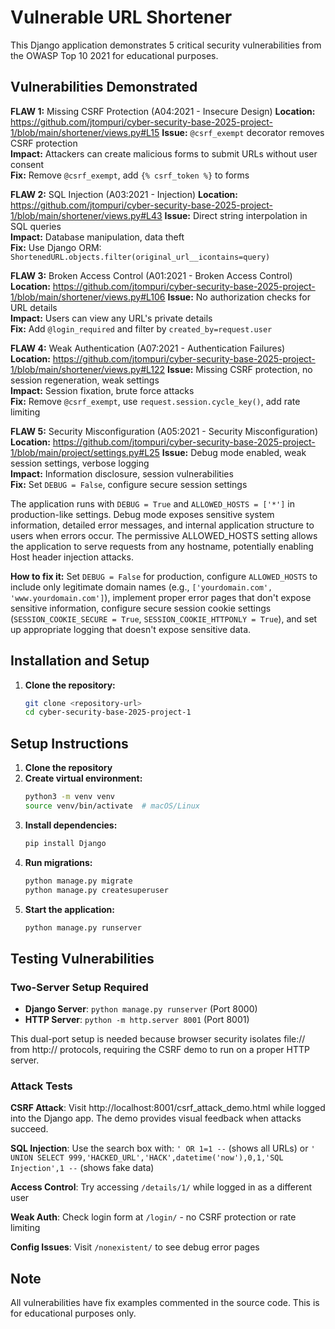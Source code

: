 # Vulnerable URL Shortener

This Django application demonstrates 5 critical security vulnerabilities from the OWASP Top 10 2021 for educational purposes.

## Vulnerabilities Demonstrated

**FLAW 1:** Missing CSRF Protection (A04:2021 - Insecure Design)
**Location:** https://github.com/jtompuri/cyber-security-base-2025-project-1/blob/main/shortener/views.py#L15
**Issue:** `@csrf_exempt` decorator removes CSRF protection  
**Impact:** Attackers can create malicious forms to submit URLs without user consent  
**Fix:** Remove `@csrf_exempt`, add `{% csrf_token %}` to forms

**FLAW 2:** SQL Injection (A03:2021 - Injection)
**Location:** https://github.com/jtompuri/cyber-security-base-2025-project-1/blob/main/shortener/views.py#L43
**Issue:** Direct string interpolation in SQL queries  
**Impact:** Database manipulation, data theft  
**Fix:** Use Django ORM: `ShortenedURL.objects.filter(original_url__icontains=query)`

**FLAW 3:** Broken Access Control (A01:2021 - Broken Access Control)
**Location:** https://github.com/jtompuri/cyber-security-base-2025-project-1/blob/main/shortener/views.py#L106
**Issue:** No authorization checks for URL details  
**Impact:** Users can view any URL's private details  
**Fix:** Add `@login_required` and filter by `created_by=request.user`

**FLAW 4:** Weak Authentication (A07:2021 - Authentication Failures)
**Location:** https://github.com/jtompuri/cyber-security-base-2025-project-1/blob/main/shortener/views.py#L122
**Issue:** Missing CSRF protection, no session regeneration, weak settings  
**Impact:** Session fixation, brute force attacks  
**Fix:** Remove `@csrf_exempt`, use `request.session.cycle_key()`, add rate limiting

**FLAW 5:** Security Misconfiguration (A05:2021 - Security Misconfiguration)
**Location:** https://github.com/jtompuri/cyber-security-base-2025-project-1/blob/main/project/settings.py#L25
**Issue:** Debug mode enabled, weak session settings, verbose logging  
**Impact:** Information disclosure, session vulnerabilities  
**Fix:** Set `DEBUG = False`, configure secure session settings

The application runs with `DEBUG = True` and `ALLOWED_HOSTS = ['*']` in production-like settings. Debug mode exposes sensitive system information, detailed error messages, and internal application structure to users when errors occur. The permissive ALLOWED_HOSTS setting allows the application to serve requests from any hostname, potentially enabling Host header injection attacks.

**How to fix it:**
Set `DEBUG = False` for production, configure `ALLOWED_HOSTS` to include only legitimate domain names (e.g., `['yourdomain.com', 'www.yourdomain.com']`), implement proper error pages that don't expose sensitive information, configure secure session cookie settings (`SESSION_COOKIE_SECURE = True`, `SESSION_COOKIE_HTTPONLY = True`), and set up appropriate logging that doesn't expose sensitive data.

## Installation and Setup

1. **Clone the repository:**
   ```bash
   git clone <repository-url>
   cd cyber-security-base-2025-project-1
   ```

## Setup Instructions

1. **Clone the repository**
2. **Create virtual environment:**
   ```bash
   python3 -m venv venv
   source venv/bin/activate  # macOS/Linux
   ```
3. **Install dependencies:**
   ```bash
   pip install Django
   ```
4. **Run migrations:**
   ```bash
   python manage.py migrate
   python manage.py createsuperuser
   ```
5. **Start the application:**
   ```bash
   python manage.py runserver
   ```

## Testing Vulnerabilities

### Two-Server Setup Required
- **Django Server**: `python manage.py runserver` (Port 8000)  
- **HTTP Server**: `python -m http.server 8001` (Port 8001)  

This dual-port setup is needed because browser security isolates file:// from http:// protocols, requiring the CSRF demo to run on a proper HTTP server.

### Attack Tests

**CSRF Attack**: Visit http://localhost:8001/csrf_attack_demo.html while logged into the Django app. The demo provides visual feedback when attacks succeed.

**SQL Injection**: Use the search box with: `' OR 1=1 --` (shows all URLs) or `' UNION SELECT 999,'HACKED_URL','HACK',datetime('now'),0,1,'SQL Injection',1 --` (shows fake data)

**Access Control**: Try accessing `/details/1/` while logged in as a different user

**Weak Auth**: Check login form at `/login/` - no CSRF protection or rate limiting

**Config Issues**: Visit `/nonexistent/` to see debug error pages

## Note

All vulnerabilities have fix examples commented in the source code. This is for educational purposes only.